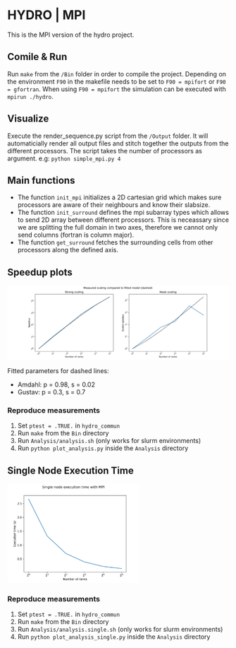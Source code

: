 # HYDRO | MPI #

This is the MPI version of the hydro project. 

## Comile & Run

Run ``make`` from the ``/Bin`` folder in order to compile the project. Depending on the environment ``F90`` in the makefile needs to be set to ``F90 = mpifort`` or ``F90 = gfortran``. When using ``F90 = mpifort`` the simulation can be executed with ``mpirun ./hydro``.

## Visualize 

Execute the render_sequence.py script from the ``/Output`` folder. It will automaticially render all output files and stitch together the outputs from the different processors. The script takes the number of processors as argument. e.g: ``python simple_mpi.py 4``

## Main functions

- The function ``init_mpi`` initializes a 2D cartesian grid which makes sure processors are aware of their neighbours and know their slabsize.
- The function ``init_surround`` defines the mpi subarray types which allows to send 2D array between different processors. This is neceassary since we are splitting the full domain in two axes, therefore we cannot only send columns (fortran is column major).
- The function ``get_surround`` fetches the surrounding cells from other processors along the defined axis. 

## Speedup plots
![Alt text](TP_hydro/Analysis/mpi_scaling.svg)

Fitted parameters for dashed lines:

- Amdahl: p = 0.98, s = 0.02
- Gustav: p = 0.3, s = 0.7


### Reproduce measurements

1. Set ``ptest = .TRUE.`` in ``hydro_commun``
2. Run ``make`` from the ``Bin`` directory
3. Run ``Analysis/analysis.sh`` (only works for slurm environments)
4. Run ``python plot_analysis.py`` inside the ``Analysis`` directory

## Single Node Execution Time 

<img src="TP_hydro/Analysis/single_node_mpi.svg" alt="drawing" width="300"/>

### Reproduce measurements

1. Set ``ptest = .TRUE.`` in ``hydro_commun``
2. Run ``make`` from the ``Bin`` directory
3. Run ``Analysis/analysis.single.sh`` (only works for slurm environments)
4. Run ``python plot_analysis_single.py`` inside the ``Analysis`` directory